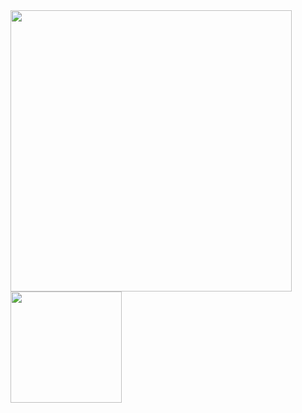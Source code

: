 <a href="https://github.com/anuraghazra/github-readme-stats">
  <img align="center" src="https://github-readme-stats.vercel.app/api?username=biomadeira&show_icons=true&theme=tokyonight" width="450" />
</a>
<a href="https://github.com/anuraghazra/convoychat">
  <img align="center" src="https://github-readme-stats.vercel.app/api/top-langs/?username=biomadeira&show_icons=true&theme=tokyonight&hide=html,css,tex&langs_count=8&layout=compact" height="177.5" />
</a>
